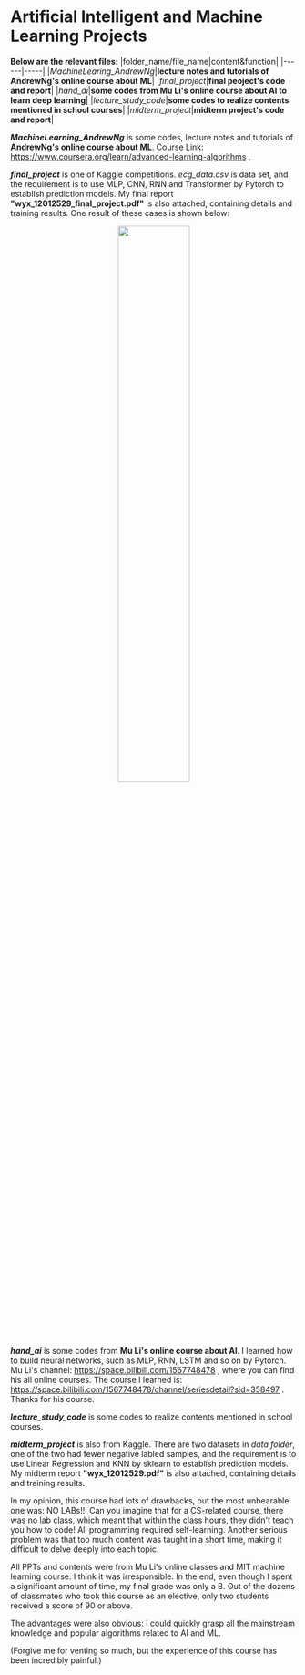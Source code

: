 # Artificial Intelligent and Machine Learning Projects

**Below are the relevant files:**
|folder_name/file_name|content&function|
|------|-----|
|_MachineLearing_AndrewNg_|**lecture notes and tutorials of AndrewNg's online course about ML**|
|_final_project_|**final peoject's code and report**|
|_hand_ai_|**some codes from Mu Li's online course about AI to learn deep learning**|
|_lecture_study_code_|**some codes to realize contents mentioned in school courses**|
|_midterm_project_|**midterm project's code and report**|



**_MachineLearning_AndrewNg_** is some codes, lecture notes and tutorials of **AndrewNg's online course about ML**. Course Link: https://www.coursera.org/learn/advanced-learning-algorithms .

**_final_project_** is one of Kaggle competitions. _ecg_data.csv_ is data set, and the requirement is to use MLP, CNN, RNN and Transformer by Pytorch to establish prediction models. My final report
**"wyx_12012529_final_project.pdf"** is also attached, containing details and training results. One result of these cases is shown below: 

<div align=center>
<img src="https://github.com/anOrangeCat1/projects_sustech/assets/99580008/47474590-a058-47bf-b4d2-3eac2a05affa" width="50%" height="50%" />
</div>


**_hand_ai_** is some codes from **Mu Li's online course about AI**. I learned how to build neural networks, such as MLP, RNN, LSTM and so on by Pytorch. Mu Li's channel: https://space.bilibili.com/1567748478 ,
where you can find his all online courses. The course I learned is: https://space.bilibili.com/1567748478/channel/seriesdetail?sid=358497 . Thanks for his course.

**_lecture_study_code_** is some codes to realize contents mentioned in school courses.

**_midterm_project_** is also from Kaggle. There are two datasets in _data folder_, one of the two had fewer negative labled samples, and the requirement is to use Linear Regression and KNN by sklearn to establish prediction models.  My midterm report **"wyx_12012529.pdf"** is also attached, containing details and training results.

In my opinion, this course had lots of drawbacks, but the most unbearable one was: NO LABs!!! Can you imagine that for a CS-related course, there was no lab class, which meant that within the class hours, they didn't teach you how to code! All programming required self-learning. Another serious problem was that too much content was taught in a short time, making it difficult to delve deeply into each topic.

All PPTs and contents were from Mu Li's online classes and MIT machine learning course. I think it was irresponsible. In the end, even though I spent a significant amount of time, my final grade was only a B. Out of the dozens of classmates who took this course as an elective, only two students received a score of 90 or above.

The advantages were also obvious: I could quickly grasp all the mainstream knowledge and popular algorithms related to AI and ML.

(Forgive me for venting so much, but the experience of this course has been incredibly painful.)

